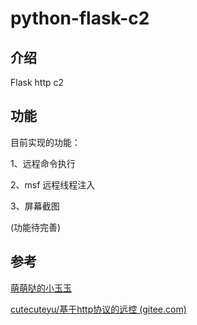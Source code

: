 # python-flask-c2
## 介绍

Flask http c2

## 功能
目前实现的功能：

1、远程命令执行

2、msf 远程线程注入

3、屏幕截图

(功能待完善)

## 参考

[萌萌哒的小玉玉](https://www.bilibili.com/video/BV1Vg411N7jn/?spm_id_from=333.788&vd_source=8b37b86a5349c8c21d20ac373f2f11bd)

 [cutecuteyu/基于http协议的远控 (gitee.com)](https://gitee.com/cutecuteyu/flask-http-c2) 
